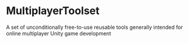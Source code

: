# MultiplayerToolset
A set of unconditionally free-to-use reusable tools generally intended for online multiplayer Unity game development
